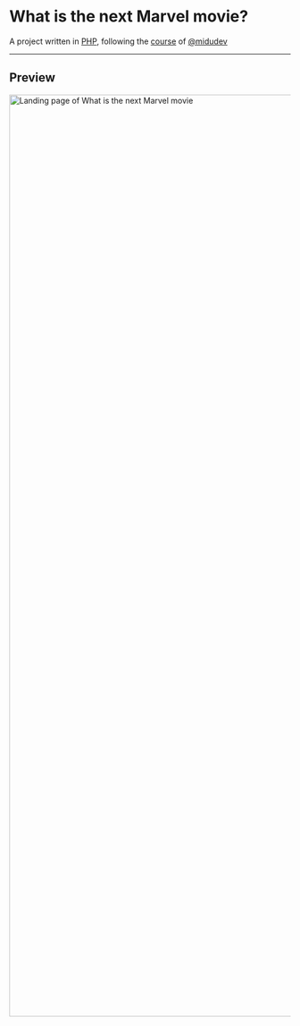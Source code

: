 # What is the next Marvel movie?

A project written in [PHP](https://www.php.net), following the
[course](https://www.youtube.com/watch?v=BcGAPkjt_IE) of
[@midudev](https://github.com/midudev)

---

## Preview

<img width="1649" alt="Landing page of What is the next Marvel movie" src="https://github.com/AlejandroSuero/what-is-the-next-marvel-movie/assets/71392160/b1fe589b-55bd-439b-846b-c73b6c71a862">

